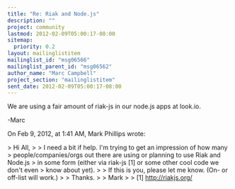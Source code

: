```yaml
---
title: "Re: Riak and Node.js"
description: ""
project: community
lastmod: 2012-02-09T05:00:17-08:00
sitemap:
  priority: 0.2
layout: mailinglistitem
mailinglist_id: "msg06566"
mailinglist_parent_id: "msg06562"
author_name: "Marc Campbell"
project_section: "mailinglistitem"
sent_date: 2012-02-09T05:00:17-08:00
---
```



We are using a fair amount of riak-js in our node.js apps at look.io.

-Marc

On Feb 9, 2012, at 1:41 AM, Mark Phillips wrote:

&gt; Hi All, 
&gt; 
&gt; I need a bit if help. I'm trying to get an impression of how many 
&gt; people/companies/orgs out there are using or planning to use Riak and Node.js 
&gt; in some form (either via riak-js [1] or some other cool code we don't even 
&gt; know about yet).
&gt; 
&gt; If this is you, please let me know. (On- or off-list will work.) 
&gt; 
&gt; Thanks.
&gt; 
&gt; Mark 
&gt; 
&gt; [1] http://riakjs.org/

